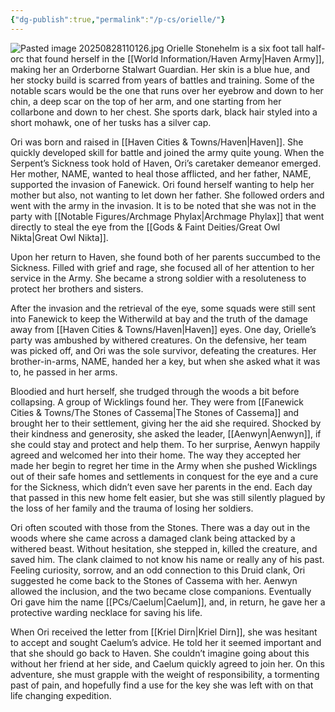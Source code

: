 ```yaml
---
{"dg-publish":true,"permalink":"/p-cs/orielle/"}
---
```


![Pasted image 20250828110126.jpg](/img/user/_Assets/Pasted%20image%2020250828110126.jpg)
Orielle Stonehelm is a six foot tall half-orc that found herself in the [[World Information/Haven Army\|Haven Army]], making her an Orderborne Stalwart Guardian. Her skin is a blue hue, and her stocky build is scarred from years of battles and training. Some of the notable scars would be the one that runs over her eyebrow and down to her chin, a deep scar on the top of her arm, and one starting from her collarbone and down to her chest. She sports dark, black hair styled into a short mohawk, one of her tusks has a silver cap.

Ori was born and raised in [[Haven Cities & Towns/Haven\|Haven]]. She quickly developed skill for battle and joined the army quite young. When the Serpent’s Sickness took hold of Haven, Ori’s caretaker demeanor emerged. Her mother, NAME, wanted to heal those afflicted, and her father, NAME, supported the invasion of Fanewick. Ori found herself wanting to help her mother but also, not wanting to let down her father. She followed orders and went with the army in the invasion. It is to be noted that she was not in the party with [[Notable Figures/Archmage Phylax\|Archmage Phylax]] that went directly to steal the eye from the [[Gods & Faint Deities/Great Owl Nikta\|Great Owl Nikta]].

Upon her return to Haven, she found both of her parents succumbed to the Sickness. Filled with grief and rage, she focused all of her attention to her service in the Army. She became a strong soldier with a resoluteness to protect her brothers and sisters.

After the invasion and the retrieval of the eye, some squads were still sent into Fanewick to keep the Witherwild at bay and the truth of the damage away from [[Haven Cities & Towns/Haven\|Haven]] eyes. One day, Orielle’s party was ambushed by withered creatures. On the defensive, her team was picked off, and Ori was the sole survivor, defeating the creatures. Her brother-in-arms, NAME, handed her a key, but when she asked what it was to, he passed in her arms. 

Bloodied and hurt herself, she trudged through the woods a bit before collapsing. A group of Wicklings found her. They were from [[Fanewick Cities & Towns/The Stones of Cassema\|The Stones of Cassema]] and brought her to their settlement, giving her the aid she required. Shocked by their kindness and generosity, she asked the leader, [[Aenwyn\|Aenwyn]], if she could stay and protect and help them. To her surprise, Aenwyn happily agreed and welcomed her into their home. The way they accepted her made her begin to regret her time in the Army when she pushed Wicklings out of their safe homes and settlements in conquest for the eye and a cure for the Sickness, which didn’t even save her parents in the end. Each day that passed in this new home felt easier, but she was still silently plagued by the loss of her family and the trauma of losing her soldiers.

Ori often scouted with those from the Stones. There was a day out in the woods where she came across a damaged clank being attacked by a withered beast. Without hesitation, she stepped in, killed the creature, and saved him. The clank claimed to not know his name or really any of his past. Feeling curiosity, sorrow, and an odd connection to this Druid clank, Ori suggested he come back to the Stones of Cassema with her. Aenwyn allowed the inclusion, and the two became close companions. Eventually Ori gave him the name [[PCs/Caelum\|Caelum]], and, in return, he gave her a protective warding necklace for saving his life.

When Ori received the letter from [[Kriel Dirn\|Kriel Dirn]], she was hesitant to accept and sought Caelum’s advice. He told her it seemed important and that she should go back to Haven. She couldn’t imagine going about this without her friend at her side, and Caelum quickly agreed to join her. On this adventure, she must grapple with the weight of responsibility, a tormenting past of pain, and hopefully find a use for the key she was left with on that life changing expedition.